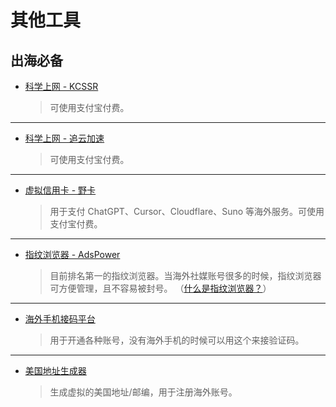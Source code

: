 # 其他工具

## 出海必备

- [科学上网 - KCSSR](https://卡车.net/auth/register?code=FFKU)
  > 可使用支付宝付费。

---

- [科学上网 - 追云加速](https://zhuiyun.shop/#/register?code=9jVl2aWI)
  > 可使用支付宝付费。

---

- [虚拟信用卡 - 野卡](https://yeka.ai/i/OONNE)

  > 用于支付 ChatGPT、Cursor、Cloudflare、Suno 等海外服务。可使用支付宝付费。

---

- [指纹浏览器 - AdsPower](https://share.adspower.net/oA963E)

  > 目前排名第一的指纹浏览器。当海外社媒账号很多的时候，指纹浏览器可方便管理，且不容易被封号。
  > （[什么是指纹浏览器？](https://blog.oonne.com/detail/browser-fingerprint)）

---

- [海外手机接码平台](https://grizzlysms.com/cn/?r=1003607)

  > 用于开通各种账号，没有海外手机的时候可以用这个来接验证码。

---

- [美国地址生成器](https://www.meiguodizhi.com/)

  > 生成虚拟的美国地址/邮编，用于注册海外账号。
